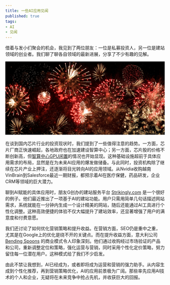 ```yaml
---
title: 一些AI应用见闻
published: true
tags:
- AI
- 见闻
---
```


借着与发小们聚会的机会，我见到了两位朋友：一位是私募投资人，另一位是建站领域的创业者。我们聊了聊各自领域的最新进展，分享了不少有趣的见解。
<!-- more -->

![fireworks](/assets/2024_12_22.jpg)

在谈到国内芯片行业的投资现状时，我们提到了一些值得注意的趋势。一方面，芯片厂商正快速崛起，各地政府也在加速建设智算中心；另一方面，芯片股的价格不断创新高，但[智算中心GPU闲置](https://mp.weixin.qq.com/s/p9HfCHXhegvboHVxRlcAYg)的情况也开始显现。这种基础设施超前于具体应用需求的布局，显然是在为未来AI应用的爆发做储备。与此同时，投资机构除了继续在芯片产业上押注，还逐渐将目光转向AI的应用领域。从Nvidia收购越南VinBrain到Salesforce最近一期财报，都预示着AI在医疗保健，药品研发，企业CRM等领域的巨大潜力。

聊到AI赋能的具体应用时，朋友G创办的建站服务平台 [Strikingly.com](https://www.strikingly.com/) 是一个很好的例子。他们最近推出了一项基于AI的建站功能。用户只需用简单几句话描述网站需求，系统就能在一分钟内生成一个设计精美的网站，随后还能通过AI工具进行个性化调整。这种高效便捷的体验不仅大幅提升了建站效率，还显著增强了用户的满意度和付费意愿。

我们还讨论了如何优化营销策略和提升收益。在营销方面，SEO仍是重中之重，尤其是在Google上的优化是绕不开的关键点。而在提升收益方面，意大利公司 [Bending Spoons](https://bendingspoons.com/) 的商业模式令人印象深刻。他们通过收购经过市场验证的产品和公司，重新调整定位和策略，强化运营与营销，同时采用个性化定价策略，努力留住每一位潜在用户。这种模式给了我们不少启发。

由此不禁让我想到，AI已经成为，或者即将成为运营和营销的强力助手。从内容生成到个性化推荐，再到营销策略优化，AI的应用前景极为广阔。那些率先应用AI技术的个人和企业，无疑将在未来竞争中抢占先机，并收获巨大的回报。
